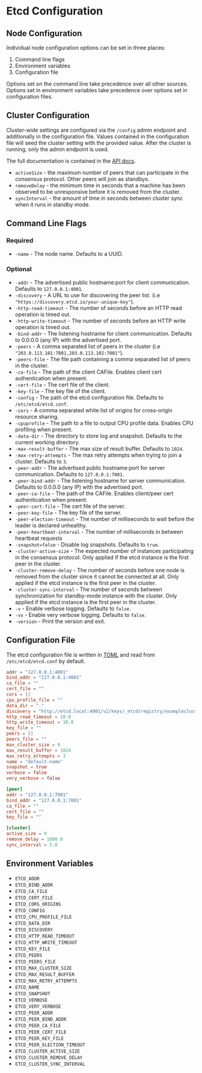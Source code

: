 # Etcd Configuration

## Node Configuration

Individual node configuration options can be set in three places:

 1. Command line flags
 2. Environment variables
 3. Configuration file

Options set on the command line take precedence over all other sources.
Options set in environment variables take precedence over options set in
configuration files.

## Cluster Configuration

Cluster-wide settings are configured via the `/config` admin endpoint and additionally in the configuration file. Values contained in the configuration file will seed the cluster setting with the provided value. After the cluster is running, only the admin endpoint is used.

The full documentation is contained in the [API docs](https://github.com/coreos/etcd/blob/master/Documentation/api.md#cluster-config).

* `activeSize` - the maximum number of peers that can participate in the consensus protocol. Other peers will join as standbys.
* `removeDelay` - the minimum time in seconds that a machine has been observed to be unresponsive before it is removed from the cluster.
* `syncInterval` - the amount of time in seconds between cluster sync when it runs in standby mode.

## Command Line Flags

### Required

* `-name` - The node name. Defaults to a UUID.

### Optional

* `-addr` - The advertised public hostname:port for client communication. Defaults to `127.0.0.1:4001`.
* `-discovery` - A URL to use for discovering the peer list. (i.e `"https://discovery.etcd.io/your-unique-key"`).
* `-http-read-timeout` - The number of seconds before an HTTP read operation is timed out.
* `-http-write-timeout` - The number of seconds before an HTTP write operation is timed out.
* `-bind-addr` - The listening hostname for client communication. Defaults to 0.0.0.0 (any IP) with the advertised port.
* `-peers` - A comma separated list of peers in the cluster (i.e `"203.0.113.101:7001,203.0.113.102:7001"`).
* `-peers-file` - The file path containing a comma separated list of peers in the cluster.
* `-ca-file` - The path of the client CAFile. Enables client cert authentication when present.
* `-cert-file` - The cert file of the client.
* `-key-file` - The key file of the client.
* `-config` - The path of the etcd configuration file. Defaults to `/etc/etcd/etcd.conf`.
* `-cors` - A comma separated white list of origins for cross-origin resource sharing.
* `-cpuprofile` - The path to a file to output CPU profile data. Enables CPU profiling when present.
* `-data-dir` - The directory to store log and snapshot. Defaults to the current working directory.
* `-max-result-buffer` - The max size of result buffer. Defaults to `1024`.
* `-max-retry-attempts` - The max retry attempts when trying to join a cluster. Defaults to `3`.
* `-peer-addr` - The advertised public hostname:port for server communication. Defaults to `127.0.0.1:7001`.
* `-peer-bind-addr` - The listening hostname for server communication. Defaults to 0.0.0.0 (any IP) with the advertised port.
* `-peer-ca-file` - The path of the CAFile. Enables client/peer cert authentication when present.
* `-peer-cert-file` - The cert file of the server.
* `-peer-key-file` - The key file of the server.
* `-peer-election-timeout` - The number of milliseconds to wait before the leader is declared unhealthy.
* `-peer-heartbeat-interval` - The number of milliseconds in between heartbeat requests
* `-snapshot=false` - Disable log snapshots. Defaults to `true`.
* `-cluster-active-size` - The expected number of instances participating in the consensus protocol. Only applied if the etcd instance is the first peer in the cluster.
* `-cluster-remove-delay` - The number of seconds before one node is removed from the cluster since it cannot be connected at all. Only applied if the etcd instance is the first peer in the cluster.
* `-cluster-sync-interval` - The number of seconds between synchronization for standby-mode instance with the cluster. Only applied if the etcd instance is the first peer in the cluster.
* `-v` - Enable verbose logging. Defaults to `false`.
* `-vv` - Enable very verbose logging. Defaults to `false`.
* `-version` - Print the version and exit.

## Configuration File

The etcd configuration file is written in [TOML](https://github.com/mojombo/toml)
and read from `/etc/etcd/etcd.conf` by default.

```TOML
addr = "127.0.0.1:4001"
bind_addr = "127.0.0.1:4001"
ca_file = ""
cert_file = ""
cors = []
cpu_profile_file = ""
data_dir = "."
discovery = "http://etcd.local:4001/v2/keys/_etcd/registry/examplecluster"
http_read_timeout = 10.0
http_write_timeout = 10.0
key_file = ""
peers = []
peers_file = ""
max_cluster_size = 9
max_result_buffer = 1024
max_retry_attempts = 3
name = "default-name"
snapshot = true
verbose = false
very_verbose = false

[peer]
addr = "127.0.0.1:7001"
bind_addr = "127.0.0.1:7001"
ca_file = ""
cert_file = ""
key_file = ""

[cluster]
active_size = 9
remove_delay = 1800.0
sync_interval = 5.0
```

## Environment Variables

 * `ETCD_ADDR`
 * `ETCD_BIND_ADDR`
 * `ETCD_CA_FILE`
 * `ETCD_CERT_FILE`
 * `ETCD_CORS_ORIGINS`
 * `ETCD_CONFIG`
 * `ETCD_CPU_PROFILE_FILE`
 * `ETCD_DATA_DIR`
 * `ETCD_DISCOVERY`
 * `ETCD_HTTP_READ_TIMEOUT`
 * `ETCD_HTTP_WRITE_TIMEOUT`
 * `ETCD_KEY_FILE`
 * `ETCD_PEERS`
 * `ETCD_PEERS_FILE`
 * `ETCD_MAX_CLUSTER_SIZE`
 * `ETCD_MAX_RESULT_BUFFER`
 * `ETCD_MAX_RETRY_ATTEMPTS`
 * `ETCD_NAME`
 * `ETCD_SNAPSHOT`
 * `ETCD_VERBOSE`
 * `ETCD_VERY_VERBOSE`
 * `ETCD_PEER_ADDR`
 * `ETCD_PEER_BIND_ADDR`
 * `ETCD_PEER_CA_FILE`
 * `ETCD_PEER_CERT_FILE`
 * `ETCD_PEER_KEY_FILE`
 * `ETCD_PEER_ELECTION_TIMEOUT`
 * `ETCD_CLUSTER_ACTIVE_SIZE`
 * `ETCD_CLUSTER_REMOVE_DELAY`
 * `ETCD_CLUSTER_SYNC_INTERVAL`
